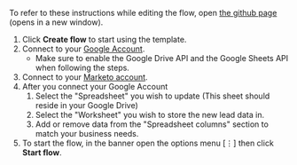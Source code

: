 To refer to these instructions while editing the flow, open [the github page](https://github.com/ot4i/app-connect-templates/blob/master/resources/markdown/Record%20new%20lead%20activity%20from%20Marketo%20to%20Google%20Sheets_instructions.md) (opens in a new window).

1. Click **Create flow** to start using the template.
2. Connect to your [Google Account](https://www.ibm.com/docs/en/app-connect/cloud?topic=gmail-connecting-google-application-using-website-oauth-20-authorization-method).
    - Make sure to enable the Google Drive API and the Google Sheets API when following the steps.
3. Connect to your [Marketo account](https://www.ibm.com/docs/en/app-connect/cloud?topic=apps-marketo).
4. After you connect your Google Account
   1. Select the "Spreadsheet" you wish to update (This sheet should reside in your Google Drive)
   2. Select the "Worksheet" you wish to store the new lead data in.
   3. Add or remove data from the "Spreadsheet columns" section to match your business needs.
5. To start the flow, in the banner open the options menu [&#8942;] then click **Start flow**.
